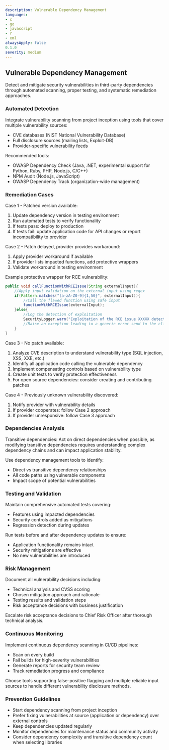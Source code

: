 ```yaml
---
description: Vulnerable Dependency Management
languages:
- c
- go
- javascript
- r
- xml
alwaysApply: false
0.1.0
severity: medium
---
```


## Vulnerable Dependency Management

Detect and mitigate security vulnerabilities in third-party dependencies through automated scanning, proper testing, and systematic remediation approaches.

### Automated Detection

Integrate vulnerability scanning from project inception using tools that cover multiple vulnerability sources:
- CVE databases (NIST National Vulnerability Database)
- Full disclosure sources (mailing lists, Exploit-DB)
- Provider-specific vulnerability feeds

Recommended tools:
- OWASP Dependency Check (Java, .NET, experimental support for Python, Ruby, PHP, Node.js, C/C++)
- NPM Audit (Node.js, JavaScript)
- OWASP Dependency Track (organization-wide management)

### Remediation Cases

Case 1 - Patched version available:
1. Update dependency version in testing environment
2. Run automated tests to verify functionality
3. If tests pass: deploy to production
4. If tests fail: update application code for API changes or report incompatibility to provider

Case 2 - Patch delayed, provider provides workaround:
1. Apply provider workaround if available
2. If provider lists impacted functions, add protective wrappers
3. Validate workaround in testing environment

Example protective wrapper for RCE vulnerability:
```java
public void callFunctionWithRCEIssue(String externalInput){
    //Apply input validation on the external input using regex
    if(Pattern.matches("[a-zA-Z0-9]{1,50}", externalInput)){
        //Call the flawed function using safe input
        functionWithRCEIssue(externalInput);
    }else{
        //Log the detection of exploitation
        SecurityLogger.warn("Exploitation of the RCE issue XXXXX detected !");
        //Raise an exception leading to a generic error send to the client...
    }
}
```

Case 3 - No patch available:
1. Analyze CVE description to understand vulnerability type (SQL injection, XSS, XXE, etc.)
2. Identify all application code calling the vulnerable dependency
3. Implement compensating controls based on vulnerability type
4. Create unit tests to verify protection effectiveness
5. For open source dependencies: consider creating and contributing patches

Case 4 - Previously unknown vulnerability discovered:
1. Notify provider with vulnerability details
2. If provider cooperates: follow Case 2 approach
3. If provider unresponsive: follow Case 3 approach

### Dependencies Analysis

Transitive dependencies: Act on direct dependencies when possible, as modifying transitive dependencies requires understanding complex dependency chains and can impact application stability.

Use dependency management tools to identify:
- Direct vs transitive dependency relationships
- All code paths using vulnerable components
- Impact scope of potential vulnerabilities

### Testing and Validation

Maintain comprehensive automated tests covering:
- Features using impacted dependencies
- Security controls added as mitigations
- Regression detection during updates

Run tests before and after dependency updates to ensure:
- Application functionality remains intact
- Security mitigations are effective
- No new vulnerabilities are introduced

### Risk Management

Document all vulnerability decisions including:
- Technical analysis and CVSS scoring
- Chosen mitigation approach and rationale
- Testing results and validation steps
- Risk acceptance decisions with business justification

Escalate risk acceptance decisions to Chief Risk Officer after thorough technical analysis.

### Continuous Monitoring

Implement continuous dependency scanning in CI/CD pipelines:
- Scan on every build
- Fail builds for high-severity vulnerabilities
- Generate reports for security team review
- Track remediation progress and compliance

Choose tools supporting false-positive flagging and multiple reliable input sources to handle different vulnerability disclosure methods.

### Prevention Guidelines

- Start dependency scanning from project inception
- Prefer fixing vulnerabilities at source (application or dependency) over external controls
- Keep dependencies updated regularly
- Monitor dependencies for maintenance status and community activity
- Consider dependency complexity and transitive dependency count when selecting libraries